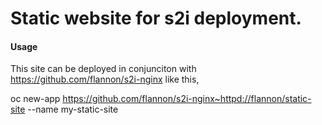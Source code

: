 
#  Static website for s2i deployment. 

#### Usage

This site can be deployed in conjunciton with https://github.com/flannon/s2i-nginx like this,

   oc new-app https://github.com/flannon/s2i-nginx~httpd://flannon/static-site --name my-static-site
